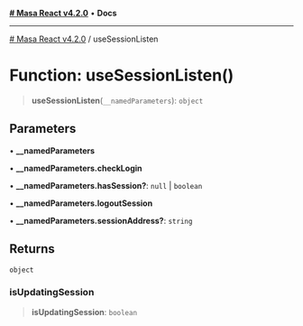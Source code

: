 [**# Masa React v4.2.0**](../README.md) • **Docs**

***

[# Masa React v4.2.0](../globals.md) / useSessionListen

# Function: useSessionListen()

> **useSessionListen**(`__namedParameters`): `object`

## Parameters

• **\_\_namedParameters**

• **\_\_namedParameters.checkLogin**

• **\_\_namedParameters.hasSession?**: `null` \| `boolean`

• **\_\_namedParameters.logoutSession**

• **\_\_namedParameters.sessionAddress?**: `string`

## Returns

`object`

### isUpdatingSession

> **isUpdatingSession**: `boolean`
